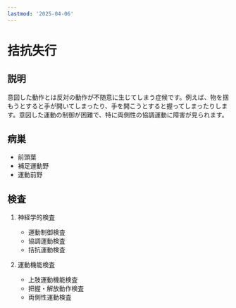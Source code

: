 ```yaml
---
lastmod: '2025-04-06'
---
```


# 拮抗失行

## 説明

意図した動作とは反対の動作が不随意に生じてしまう症候です。例えば、物を掴もうとすると手が開いてしまったり、手を開こうとすると握ってしまったりします。意図した運動の制御が困難で、特に両側性の協調運動に障害が見られます。

## 病巣

- 前頭葉
- 補足運動野
- 運動前野

## 検査

1. 神経学的検査

   - 運動制御検査
   - 協調運動検査
   - 拮抗運動検査

2. 運動機能検査
   - 上肢運動機能検査
   - 把握・解放動作検査
   - 両側性運動検査

